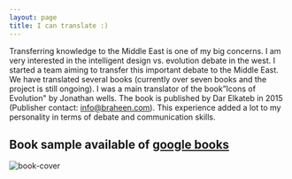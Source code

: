 ```yaml
---
layout: page
title: I can translate :)
---
```


Transferring knowledge to the Middle East is one of my big concerns. I am very interested in the intelligent design vs. evolution debate in
the west. I started a team aiming to transfer this important debate to the Middle East.
We have translated several books (currently over seven books and the project is still
ongoing). I was a main translator of the book”Icons of Evolution" by Jonathan wells. The
book is published by Dar El­kateb in 2015 (Publisher contact: info@braheen.com). This
experience added a lot to my personality in terms of debate and communication skills.

## Book sample available of [google books](https://books.google.com.eg/books/about/%D8%A3%D9%8A%D9%82%D9%88%D9%86%D8%A7%D8%AA_%D8%A7%D9%84%D8%AA%D8%B7%D9%88%D8%B1.html?id=Wi9_DQAAQBAJ&hl=en&redir_esc=y)


![book-cover]({{site.url}}/arabic_ayqunat_al_tatawwur.png)
